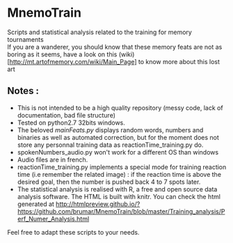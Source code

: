 # MnemoTrain
Scripts and statistical analysis related to the training for memory tournaments    
If you are a wanderer, you should know that these memory feats are not as boring as it seems, have a look on this (wiki)[http://mt.artofmemory.com/wiki/Main_Page] to know more about this lost art    
## Notes :  
- This is not intended to be a high quality repository (messy code, lack of documentation, bad file structure)
- Tested on python2.7 32bits windows. 
- The beloved *mainFeats.py* displays random words, numbers and binaries as well as automated correction, but for the moment does not store any personnal training data as reactionTime_training.py do.   
- spokenNumbers_audio.py won't work for a different OS than windows   
- Audio files are in french.    
- reactionTime_training.py implements a special mode for training reaction time (i.e remember the related image) : if the reaction time is above the desired goal, then the number is pushed back 4 to 7 spots later.      
- The statistical analysis is realised with R, a free and open source data analysis software. The HTML is built with knitr. You can check the html generated at http://htmlpreview.github.io/?https://github.com/brumar/MnemoTrain/blob/master/Training_analysis/Perf_Numer_Analysis.html

Feel free to adapt these scripts to your needs.